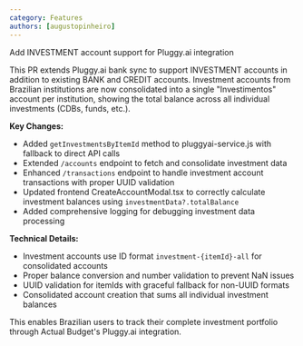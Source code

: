 ```yaml
---
category: Features
authors: [augustopinheiro]
---
```


Add INVESTMENT account support for Pluggy.ai integration

This PR extends Pluggy.ai bank sync to support INVESTMENT accounts in addition to existing BANK and CREDIT accounts. Investment accounts from Brazilian institutions are now consolidated into a single "Investimentos" account per institution, showing the total balance across all individual investments (CDBs, funds, etc.).

**Key Changes:**
- Added `getInvestmentsByItemId` method to pluggyai-service.js with fallback to direct API calls
- Extended `/accounts` endpoint to fetch and consolidate investment data
- Enhanced `/transactions` endpoint to handle investment account transactions with proper UUID validation
- Updated frontend CreateAccountModal.tsx to correctly calculate investment balances using `investmentData?.totalBalance`
- Added comprehensive logging for debugging investment data processing

**Technical Details:**
- Investment accounts use ID format `investment-{itemId}-all` for consolidated accounts
- Proper balance conversion and number validation to prevent NaN issues
- UUID validation for itemIds with graceful fallback for non-UUID formats
- Consolidated account creation that sums all individual investment balances

This enables Brazilian users to track their complete investment portfolio through Actual Budget's Pluggy.ai integration. 